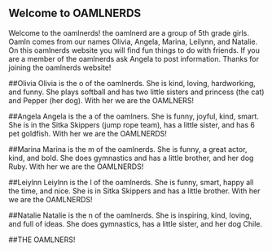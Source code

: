 ## Welcome to OAMLNERDS
Welcome to the oamlnerds! the oamlnerd are a group of 5th grade girls. Oamln comes from our names Olivia, Angela, Marina, Leilynn, and Natalie.
On this oamlnerds website you will find fun things to do with friends. If you are a member of the oamlnerds ask Angela to post information. Thanks for joining the oamlnerds website!

##Olivia
Olivia is the o of the oamlnerds. She is kind, loving, hardworking, and funny. She plays softball and has two little sisters and princess (the cat) and Pepper (her dog). With her we are the OAMLNERS!

##Angela
Angela is the a of the oamlners. She is funny, joyful, kind, smart. She is in the Sitka Skippers (jump rope team), has a little sister, and has 6 pet goldfish. With her we are the OAMLNERDS!

##Marina
Marina is the m of the oamlnerds. She is funny, a great actor, kind, and bold. She does gymnastics and has a little brother, and her dog Ruby. With her we are the OAMLNERDS!

##Leiylnn
Leiylnn is the l of the oamlnerds. She is funny, smart, happy all the time, and nice. She is in Sitka Skippers and has a little brother. With her we are the OAMLNERDS!

##Natalie
Natalie is the n of the oamlnerds. She is inspiring, kind, loving, and full of ideas. She does gymnastics, has a little sister, and her dog Chile.

##THE OAMLNERS!
